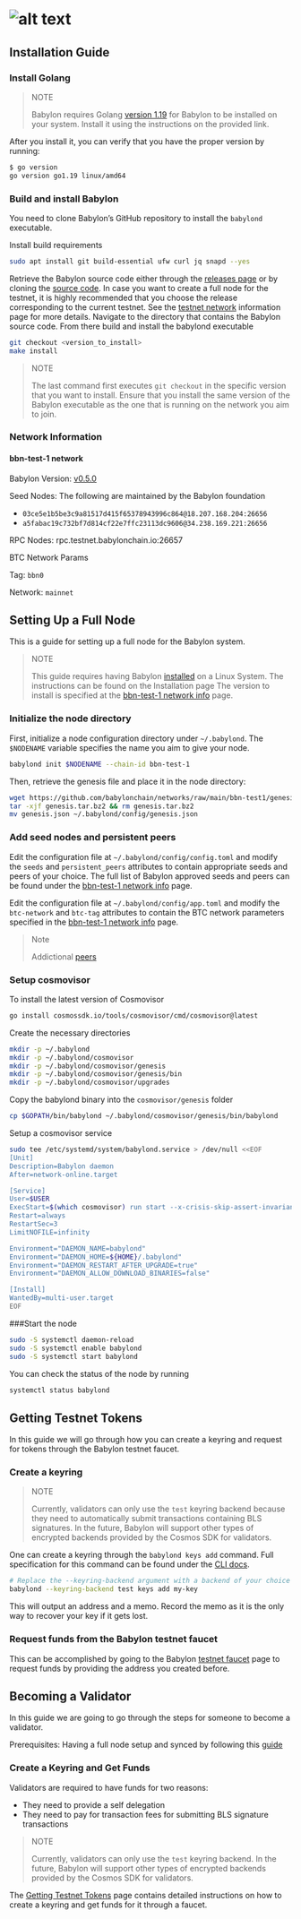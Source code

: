 # ![alt text](https://raw.githubusercontent.com/ksalab/nodes/main/logo/babylon.webp "BABYLON")

## Installation Guide

### Install Golang

> NOTE
> 
> Babylon requires Golang [version 1.19](https://go.dev/doc/install) for Babylon to be installed on your system. Install it using the instructions on the provided link.

After you install it, you can verify that you have the proper version by running:

```bash
$ go version
go version go1.19 linux/amd64
```

### Build and install Babylon

You need to clone Babylon’s GitHub repository to install the `babylond` executable.

Install build requirements

```bash
sudo apt install git build-essential ufw curl jq snapd --yes
```

Retrieve the Babylon source code either through the [releases page](https://github.com/babylonchain/babylon/releases) or by cloning the [source code](https://github.com/babylonchain/babylon). In case you want to create a full node for the testnet, it is highly recommended that you choose the release corresponding to the current testnet. See the [testnet network](https://github.com/ksalab/nodes-manual/blob/main/node/babylon.md#network-information) information page for more details.
Navigate to the directory that contains the Babylon source code. From there build and install the babylond executable

```bash
git checkout <version_to_install>
make install
```

> NOTE
>
> The last command first executes `git checkout` in the specific version that you want to install. Ensure that you install the same version of the Babylon executable as the one that is running on the network you aim to join.

### Network Information

#### bbn-test-1 network

Babylon Version: [v0.5.0](https://github.com/babylonchain/babylon/tree/v0.5.0)

Seed Nodes: The following are maintained by the Babylon foundation

- `03ce5e1b5be3c9a81517d415f65378943996c864@18.207.168.204:26656`
- `a5fabac19c732bf7d814cf22e7ffc23113dc9606@34.238.169.221:26656`

RPC Nodes: rpc.testnet.babylonchain.io:26657

BTC Network Params

Tag: `bbn0`

Network: `mainnet`

## Setting Up a Full Node

This is a guide for setting up a full node for the Babylon system.

> NOTE
> 
> This guide requires having Babylon [installed](https://github.com/ksalab/nodes-manual/new/main/node#build-and-install-babylon) on a Linux System. The instructions can be found on the Installation page The version to install is specified at the [bbn-test-1 network info](https://github.com/ksalab/nodes-manual/blob/main/node/babylon.md#network-information) page.

### Initialize the node directory

First, initialize a node configuration directory under `~/.babylond`. The `$NODENAME` variable specifies the name you aim to give your node.

```bash
babylond init $NODENAME --chain-id bbn-test-1
```

Then, retrieve the genesis file and place it in the node directory:

```bash
wget https://github.com/babylonchain/networks/raw/main/bbn-test1/genesis.tar.bz2
tar -xjf genesis.tar.bz2 && rm genesis.tar.bz2
mv genesis.json ~/.babylond/config/genesis.json
```

### Add seed nodes and persistent peers

Edit the configuration file at `~/.babylond/config/config.toml` and modify the `seeds` and `persistent_peers` attributes to contain appropriate seeds and peers of your choice. The full list of Babylon approved seeds and peers can be found under the [bbn-test-1 network info](https://github.com/ksalab/nodes-manual/blob/main/node/babylon.md#network-information) page.

Edit the configuration file at `~/.babylond/config/app.toml` and modify the `btc-network` and `btc-tag` attributes to contain the BTC network parameters specified in the [bbn-test-1 network info](https://github.com/ksalab/nodes-manual/blob/main/node/babylon.md#network-information) page.

> Note
>
> Addictional [peers](https://polkachu.com/testnets/babylon/peers)

### Setup cosmovisor

To install the latest version of Cosmovisor

```bash
go install cosmossdk.io/tools/cosmovisor/cmd/cosmovisor@latest
```

Create the necessary directories

```bash
mkdir -p ~/.babylond
mkdir -p ~/.babylond/cosmovisor
mkdir -p ~/.babylond/cosmovisor/genesis
mkdir -p ~/.babylond/cosmovisor/genesis/bin
mkdir -p ~/.babylond/cosmovisor/upgrades
```

Copy the babylond binary into the `cosmovisor/genesis` folder

```bash
cp $GOPATH/bin/babylond ~/.babylond/cosmovisor/genesis/bin/babylond
```

Setup a cosmovisor service

```bash
sudo tee /etc/systemd/system/babylond.service > /dev/null <<EOF
[Unit]
Description=Babylon daemon
After=network-online.target

[Service]
User=$USER
ExecStart=$(which cosmovisor) run start --x-crisis-skip-assert-invariants
Restart=always
RestartSec=3
LimitNOFILE=infinity

Environment="DAEMON_NAME=babylond"
Environment="DAEMON_HOME=${HOME}/.babylond"
Environment="DAEMON_RESTART_AFTER_UPGRADE=true"
Environment="DAEMON_ALLOW_DOWNLOAD_BINARIES=false"

[Install]
WantedBy=multi-user.target
EOF
```

###Start the node

```bash
sudo -S systemctl daemon-reload
sudo -S systemctl enable babylond
sudo -S systemctl start babylond
```

You can check the status of the node by running

```bash
systemctl status babylond
```

## Getting Testnet Tokens

In this guide we will go through how you can create a keyring and request for tokens through the Babylon testnet faucet.

### Create a keyring

> NOTE
> 
> Currently, validators can only use the `test` keyring backend because they need to automatically submit transactions containing BLS signatures. In the future, Babylon will support other types of encrypted backends provided by the Cosmos SDK for validators.

One can create a keyring through the `babylond keys add` command. Full specification for this command can be found under the [CLI docs](https://docs.babylonchain.io/docs/cli/babylond/keys/babylondkeysdd).

```bash
# Replace the --keyring-backend argument with a backend of your choice
babylond --keyring-backend test keys add my-key
```

This will output an address and a memo. Record the memo as it is the only way to recover your key if it gets lost.

### Request funds from the Babylon testnet faucet

This can be accomplished by going to the Babylon [testnet faucet](https://faucet.testnet.babylonchain.io/) page to request funds by providing the address you created before.

## Becoming a Validator

In this guide we are going to go through the steps for someone to become a validator.

Prerequisites: Having a full node setup and synced by following this [guide](https://github.com/ksalab/nodes-manual/new/main/node#build-and-install-babylon)

### Create a Keyring and Get Funds

Validators are required to have funds for two reasons:

- They need to provide a self delegation
- They need to pay for transaction fees for submitting BLS signature transactions

> NOTE
> 
> Currently, validators can only use the `test` keyring backend. In the future, Babylon will support other types of encrypted backends provided by the Cosmos SDK for validators.

The [Getting Testnet Tokens]() page contains detailed instructions on how to create a keyring and get funds for it through a faucet.


